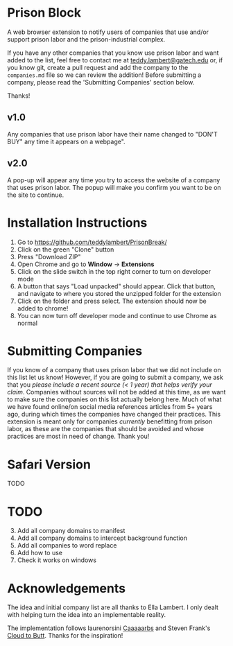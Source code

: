 # Prison Block
A web browser extension to notify users of companies that use and/or support prison labor and the prison-industrial complex.

If you have any other companies that you know use prison labor and want added to the list, feel free to contact me at teddy.lambert@gatech.edu or, if you know git, create a pull request and add the company to the `companies.md` file so we can review the addition! Before submitting a company, please read the 'Submitting Companies' section below.

Thanks!

## v1.0
Any companies that use prison labor have their name changed to "DON'T BUY" any time it appears on a webpage".

## v2.0
A pop-up will appear any time you try to access the website of a company that uses prison labor. The popup will make you confirm you want to be on the site to continue.

# Installation Instructions
1. Go to https://github.com/teddylambert/PrisonBreak/
2. Click on the green "Clone" button
3. Press "Download ZIP"
2. Open Chrome and go to **Window** -> **Extensions**
3. Click on the slide switch in the top right corner to turn on developer mode
4. A button that says "Load unpacked" should appear. Click that button, and navigate to where you stored the unzipped folder for the extension
5. Click on the folder and press select. The extension should now be added to chrome!
6. You can now turn off developer mode and continue to use Chrome as normal


# Submitting Companies
If you know of a company that uses prison labor that we did not include on this list let us know! However, if you are going to submit a company, we ask that you *please include a recent source (< 1 year) that helps verify your claim*. Companies without sources will not be added at this time, as we want to make sure the companies on this list actually belong here. Much of what we have found online/on social media references articles from 5+ years ago, during which times the companies have changed their practices. This extension is meant only for companies *_currently_* benefitting from prison labor, as these are the companies that should be avoided and whose practices are most in need of change. Thank you!
# Safari Version
TODO

# TODO
3. Add all company domains to manifest
4. Add all company domains to intercept background function
5. Add all companies to word replace
8. Add how to use
9. Check it works on windows

# Acknowledgements
The idea and initial company list are all thanks to Ella Lambert. I only dealt with helping turn the idea into an implementable reality.

The implementation follows laurenorsini [Caaaaarbs](https://github.com/laurenorsini/caaaaarbs) and Steven Frank's [Cloud to Butt](https://github.com/panicsteve/cloud-to-butt). Thanks for the inspiration! 
